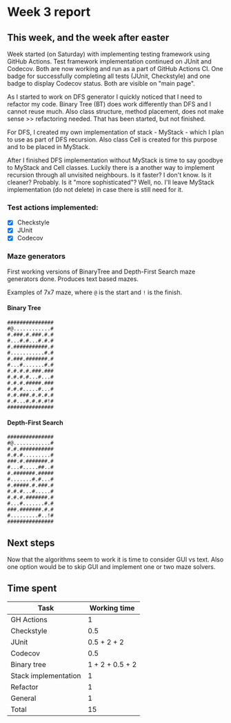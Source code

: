 # Week 3 report

## This week, and the week after easter

Week started (on Saturday) with implementing testing framework using GitHub Actions. Test framework implementation continued on JUnit and Codecov. Both are now working and run as a part of GitHub Actions CI. One badge for successfully completing all tests (JUnit, Checkstyle) and one badge to display Codecov status. Both are visible on "main page".

As I started to work on DFS generator I quickly noticed that I need to refactor my code. Binary Tree (BT) does work differently than DFS and I cannot reuse much. Also class structure, method placement, does not make sense >> refactoring needed. That has been started, but not finished.

For DFS, I created my own implementation of stack - MyStack - which I plan to use as part of DFS recursion. Also class Cell is created for this purpose and to be placed in MyStack.

After I finished DFS implementation without MyStack is time to say goodbye to MyStack and Cell classes. Luckily there is a another way to implement recursion through all unvisited neighbours. Is it faster? I don't know. Is it cleaner? Probably. Is it "more sophisticated"? Well, no. I'll leave MyStack implementation (do not delete) in case there is still need for it.


### Test actions implemented:
- [x] Checkstyle
- [x] JUnit
- [x] Codecov

### Maze generators
First working versions of BinaryTree and Depth-First Search maze generators done. Produces text based mazes.

Examples of 7x7 maze, where ```@``` is the start and ```!``` is the finish.

#### Binary Tree
```
###############
#@............#
#.###.#.###.#.#
#...#.#...#.#.#
#.###########.#
#...........#.#
#.###.#######.#
#...#.......#.#
#.#.#.#.###.###
#.#.#.#...#...#
#.#.#.#####.###
#.#.#.....#...#
#.#.###.#.#.#.#
#.#...#.#.#.#!#
###############
```

#### Depth-First Search
```
###############
#@............#
#.#.###########
#.#.#.........#
###.#.#######.#
#...#.....##..#
#.#######.#####
#.......#.#...#
#.#####.#.###.#
#.#.#...#.....#
#.#.#.#######.#
#...#.......#.#
###.#######.#.#
#.........#..!#
###############
```




## Next steps
Now that the algorithms seem to work it is time to consider GUI vs text. Also one option would be to skip GUI and implement one or two maze solvers.

## Time spent

| Task | Working time |
|------|--------------|
| GH Actions | 1 |
| Checkstyle | 0.5 |
| JUnit | 0.5 + 2 + 2|
| Codecov | 0.5 |
| Binary tree | 1 + 2 + 0.5 + 2|
| Stack implementation | 1 |
| Refactor | 1 |
| General | 1 |
| Total | 15 |
